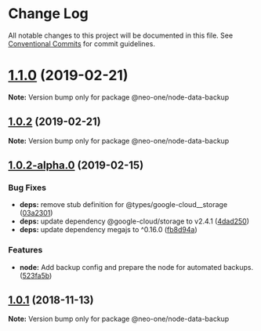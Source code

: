 # Change Log

All notable changes to this project will be documented in this file.
See [Conventional Commits](https://conventionalcommits.org) for commit guidelines.

# [1.1.0](https://github.com/neo-one-suite/neo-one/compare/@neo-one/node-data-backup@1.0.2...@neo-one/node-data-backup@1.1.0) (2019-02-21)

**Note:** Version bump only for package @neo-one/node-data-backup





## [1.0.2](https://github.com/neo-one-suite/neo-one/compare/@neo-one/node-data-backup@1.0.2-alpha.0...@neo-one/node-data-backup@1.0.2) (2019-02-21)

**Note:** Version bump only for package @neo-one/node-data-backup





## [1.0.2-alpha.0](https://github.com/neo-one-suite/neo-one/compare/@neo-one/node-data-backup@1.0.1...@neo-one/node-data-backup@1.0.2-alpha.0) (2019-02-15)


### Bug Fixes

* **deps:** remove stub definition for @types/google-cloud__storage ([03a2301](https://github.com/neo-one-suite/neo-one/commit/03a2301))
* **deps:** update dependency @google-cloud/storage to v2.4.1 ([4dad250](https://github.com/neo-one-suite/neo-one/commit/4dad250))
* **deps:** update dependency megajs to ^0.16.0 ([fb8d94a](https://github.com/neo-one-suite/neo-one/commit/fb8d94a))


### Features

* **node:** Add backup config and prepare the node for automated backups. ([523fa5b](https://github.com/neo-one-suite/neo-one/commit/523fa5b))





## [1.0.1](https://github.com/neo-one-suite/neo-one/compare/@neo-one/node-data-backup@1.0.0...@neo-one/node-data-backup@1.0.1) (2018-11-13)

**Note:** Version bump only for package @neo-one/node-data-backup

